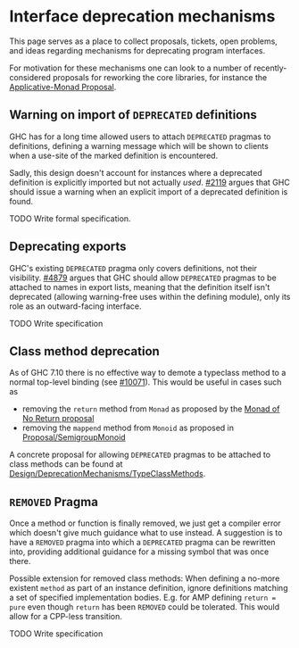 # Interface deprecation mechanisms



This page serves as a place to collect proposals, tickets, open problems, and ideas regarding mechanisms for deprecating program interfaces.



For motivation for these mechanisms one can look to a number of recently-considered proposals for reworking the core libraries, for instance the [
Applicative-Monad Proposal](https://wiki.haskell.org/Functor-Applicative-Monad_Proposal#Future-proofing_current_code).


## Warning on import of `DEPRECATED` definitions



GHC has for a long time allowed users to attach `DEPRECATED` pragmas to definitions, defining a warning message which will be shown to clients when a use-site of the marked definition is encountered.



Sadly, this design doesn't account for instances where a deprecated definition is explicitly imported but not actually *used*. [\#2119](https://gitlab.staging.haskell.org/ghc/ghc/issues/2119) argues that GHC should issue a warning when an explicit import of a deprecated definition is found.



TODO Write formal specification.


## Deprecating exports



GHC's existing `DEPRECATED` pragma only covers definitions, not their visibility. [\#4879](https://gitlab.staging.haskell.org/ghc/ghc/issues/4879) argues that GHC should allow `DEPRECATED` pragmas to be attached to names in export lists, meaning that the definition itself isn't deprecated (allowing warning-free uses within the defining module), only its role as an outward-facing interface.



TODO Write specification


## Class method deprecation



As of GHC 7.10 there is no effective way to demote a typeclass method to a normal top-level binding (see [\#10071](https://gitlab.staging.haskell.org/ghc/ghc/issues/10071)). This would be useful in cases such as


- removing the `return` method from `Monad` as proposed by the [
  Monad of No Return proposal](https://mail.haskell.org/pipermail/libraries/2015-September/026121.html)
- removing the `mappend` method from `Monoid` as proposed in [Proposal/SemigroupMonoid](proposal/semigroup-monoid)


A concrete proposal for allowing `DEPRECATED` pragmas to be attached to class methods can be found at [Design/DeprecationMechanisms/TypeClassMethods](design/deprecation-mechanisms/type-class-methods).


## `REMOVED` Pragma



Once a method or function is finally removed, we just get a compiler error which doesn't give much guidance what to use instead. A suggestion is to have a `REMOVED` pragma into which a `DEPRECATED` pragma can be rewritten into, providing additional guidance for a missing symbol that was once there.



Possible extension for removed class methods: When defining a no-more existent `method` as part of an instance definition, ignore definitions matching a set of specified implementation bodies. E.g. for AMP defining `return = pure` even though `return` has been `REMOVED` could be tolerated. This would allow for a CPP-less transition.



TODO Write specification


